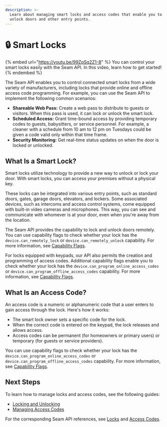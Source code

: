 ```yaml
---
description: >-
  Learn about managing smart locks and access codes that enable you to lock and
  unlock doors and other entry points.
---
```


# 🔒 Smart Locks

{% embed url="https://youtu.be/99ZpSq2Z1-8" %}
You can control your smart locks easily with the Seam API. In this video, learn how to get started!
{% endembed %}

The Seam API enables you to control connected smart locks from a wide variety of manufacturers, including locks that provide online and offline access code programming. For example, you can use the Seam API to implement the following common scenarios:

* **Shareable Web Pass:** Create a web pass to distribute to guests or visitors. When this pass is used, it can lock or unlock the smart lock.
* **Scheduled Access:** Grant time-bound access by providing temporary codes to guests, babysitters, or service personnel. For example, a cleaner with a schedule from 10 am to 12 pm on Tuesdays could be given a code valid only within that time frame.
* **Security Monitoring:** Get real-time status updates on when the door is locked or unlocked.

## What Is a Smart Lock?

Smart locks utilize technology to provide a new way to unlock or lock your door. With smart locks, you can access your premises without a physical key.

These locks can be integrated into various entry points, such as standard doors, gates, garage doors, elevators, and lockers. Some associated devices, such as intercoms and access control systems, come equipped with built-in video cameras and microphones. This way, you can see and communicate with whomever is at your door, even when you're away from the location.

The Seam API provides the capability to lock and unlock doors remotely. You can use capability flags to check whether your lock has the `device.can_remotely_lock` or `device.can_remotely_unlock` capability. For more information, see [Capability Flags](../../capability-guides/device-and-system-capabilities/#capability-flags).

For locks equipped with keypads, our API also permits the creation and programming of access codes. Additional capability flags enable you to check whether your lock has the `device.can_program_online_access_codes` or `device.can_program_offline_access_codes` capability. For more information, see [Capability Flags](../../capability-guides/device-and-system-capabilities/#capability-flags).

## What Is an Access Code?

An access code is a numeric or alphanumeric code that a user enters to gain access through the lock. Here's how it works:

* The smart lock owner sets a specific code for the lock.
* When the correct code is entered on the keypad, the lock releases and allows access.
* Access codes can be permanent (for homeowners or primary users) or temporary (for guests or service providers).

You can use capability flags to check whether your lock has the `device.can_program_online_access_codes` or `device.can_program_offline_access_codes` capability. For more information, see [Capability Flags](../../capability-guides/device-and-system-capabilities/#capability-flags).

## **Next Steps**

To learn how to manage locks and access codes, see the following guides:

* [Locking and Unlocking](lock-and-unlock.md)
* [Managing Access Codes](access-codes/)

For the corresponding Seam API references, see [Locks](../../api-clients/locks/) and [Access Codes](../../api/access_codes/).
